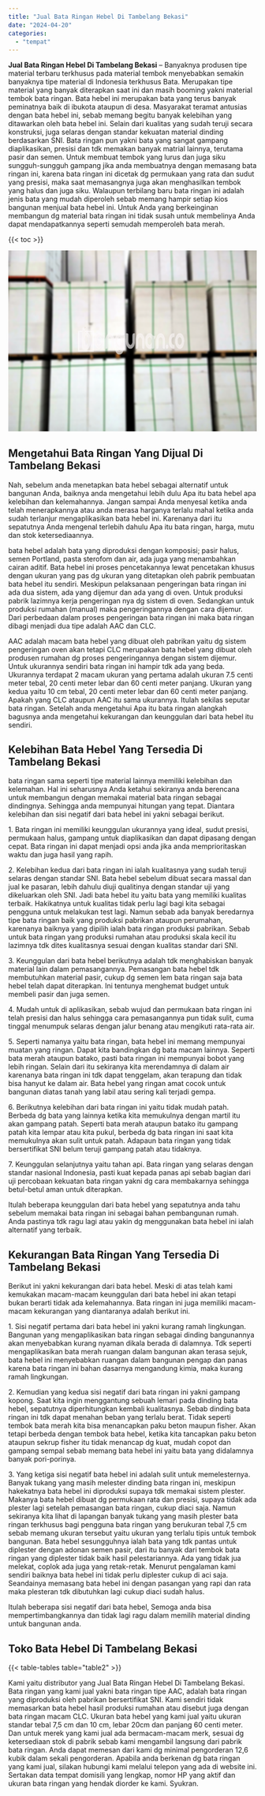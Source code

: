```yaml
---
title: "Jual Bata Ringan Hebel Di Tambelang Bekasi"
date: "2024-04-20"
categories: 
  - "tempat"
---
```


**Jual Bata Ringan Hebel Di Tambelang Bekasi** – Banyaknya produsen tipe material terbaru terkhusus pada material tembok menyebabkan semakin banyaknya tipe material di Indonesia terkhusus Bata. Merupakan tipe material yang banyak diterapkan saat ini dan masih booming yakni material tembok bata ringan. Bata hebel ini merupakan bata yang terus banyak peminatnya baik di ibukota ataupun di desa. Masyarakat teramat antusias dengan bata hebel ini, sebab memang begitu banyak kelebihan yang ditawarkan oleh bata hebel ini. Selain dari kualitas yang sudah teruji secara konstruksi, juga selaras dengan standar kekuatan material dinding berdasarkan SNI. Bata ringan pun yakni bata yang sangat gampang diaplikasikan, presisi dan tdk memakan banyak matrial lainnya, terutama pasir dan semen. Untuk membuat tembok yang lurus dan juga siku sungguh-sungguh gampang jika anda membuatnya dengan memasang bata ringan ini, karena bata ringan ini dicetak dg permukaan yang rata dan sudut yang presisi, maka saat memasangnya juga akan menghasilkan tembok yang halus dan juga siku. Walaupun terbilang baru bata ringan ini adalah jenis bata yang mudah diperoleh sebab memang hampir setiap kios bangunan menjual bata hebel ini. Untuk Anda yang berkeinginan membangun dg material bata ringan ini tidak susah untuk membelinya Anda dapat mendapatkannya seperti semudah memperoleh bata merah.

{{< toc >}}

![Jual Bata Ringan Hebel Di Tambelang Bekasi](/images/jual-hebel-murah-39.png)

## Mengetahui Bata Ringan Yang Dijual Di Tambelang Bekasi

Nah, sebelum anda menetapkan bata hebel sebagai alternatif untuk bangunan Anda, baiknya anda mengetahui lebih dulu Apa itu bata hebel apa kelebihan dan kelemahannya. Jangan sampai Anda menyesal ketika anda telah menerapkannya atau anda merasa harganya terlalu mahal ketika anda sudah terlanjur mengaplikasikan bata hebel ini. Karenanya dari itu sepatutnya Anda mengenal terlebih dahulu Apa itu bata ringan, harga, mutu dan stok ketersediaannya.

bata hebel adalah bata yang diproduksi dengan komposisi; pasir halus, semen Portland, pasta sterofom dan air, ada juga yang menambahkan cairan aditif. Bata hebel ini proses pencetakannya lewat pencetakan khusus dengan ukuran yang pas dg ukuran yang ditetapkan oleh pabrik pembuatan bata hebel itu sendiri. Meskipun pelaksanaan pengeringan bata ringan ini ada dua sistem, ada yang dijemur dan ada yang di oven. Untuk produksi pabrik lazimnya kerja pengeringan nya dg sistem di oven. Sedangkan untuk produksi rumahan (manual) maka pengeringannya dengan cara dijemur. Dari perbedaan dalam proses pengeringan bata ringan ini maka bata ringan dibagi menjadi dua tipe adalah AAC dan CLC.

AAC adalah macam bata hebel yang dibuat oleh pabrikan yaitu dg sistem pengeringan oven akan tetapi CLC merupakan bata hebel yang dibuat oleh produsen rumahan dg proses pengeringannya dengan sistem dijemur. Untuk ukurannya sendiri bata ringan ini hampir tdk ada yang beda. Ukurannya terdapat 2 macam ukuran yang pertama adalah ukuran 7.5 centi meter tebal, 20 centi meter lebar dan 60 centi meter panjang. Ukuran yang kedua yaitu 10 cm tebal, 20 centi meter lebar dan 60 centi meter panjang. Apakah yang CLC ataupun AAC itu sama ukurannya. Itulah sekilas seputar bata ringan. Setelah anda mengetahui Apa itu bata ringan alangkah bagusnya anda mengetahui kekurangan dan keunggulan dari bata hebel itu sendiri.

## Kelebihan Bata Hebel Yang Tersedia Di Tambelang Bekasi

bata ringan sama seperti tipe material lainnya memiliki kelebihan dan kelemahan. Hal ini seharusnya Anda ketahui sekiranya anda berencana untuk membangun dengan memakai material bata ringan sebagai dindingnya. Sehingga anda mempunyai hitungan yang tepat. Diantara kelebihan dan sisi negatif dari bata hebel ini yakni sebagai berikut.

1\. Bata ringan ini memiliki keunggulan ukurannya yang ideal, sudut presisi, permukaan halus, gampang untuk diaplikasikan dan dapat dipasang dengan cepat. Bata ringan ini dapat menjadi opsi anda jika anda memprioritaskan waktu dan juga hasil yang rapih.

2\. Kelebihan kedua dari bata ringan ini ialah kualitasnya yang sudah teruji selaras dengan standar SNI. Bata hebel sebelum dibuat secara massal dan jual ke pasaran, lebih dahulu diuji qualitinya dengan standar uji yang dikeluarkan oleh SNI. Jadi bata hebel itu yaitu bata yang memiliki kualitas terbaik. Hakikatnya untuk kualitas tidak perlu lagi bagi kita sebagai pengguna untuk melakukan test lagi. Namun sebab ada banyak beredarnya tipe bata ringan baik yang produksi pabrikan ataupun perumahan, karenanya baiknya yang dipilih ialah bata ringan produksi pabrikan. Sebab untuk bata ringan yang produksi rumahan atau produksi skala kecil itu lazimnya tdk dites kualitasnya sesuai dengan kualitas standar dari SNI.

3\. Keunggulan dari bata hebel berikutnya adalah tdk menghabiskan banyak material lain dalam pemasangannya. Pemasangan bata hebel tdk membutuhkan material pasir, cukup dg semen lem bata ringan saja bata hebel telah dapat diterapkan. Ini tentunya menghemat budget untuk membeli pasir dan juga semen.

4\. Mudah untuk di aplikasikan, sebab wujud dan permukaan bata ringan ini telah presisi dan halus sehingga cara pemasangannya pun tidak sulit, cuma tinggal menumpuk selaras dengan jalur benang atau mengikuti rata-rata air.

5\. Seperti namanya yaitu bata ringan, bata hebel ini memang mempunyai muatan yang ringan. Dapat kita bandingkan dg bata macam lainnya. Seperti bata merah ataupun batako, pasti bata ringan ini mempunyai bobot yang lebih ringan. Selain dari itu sekiranya kita merendamnya di dalam air karenanya bata ringan ini tdk dapat tenggelam, akan terapung dan tidak bisa hanyut ke dalam air. Bata hebel yang ringan amat cocok untuk bangunan diatas tanah yang labil atau sering kali terjadi gempa.

6\. Berikutnya kelebihan dari bata ringan ini yaitu tidak mudah patah. Berbeda dg bata yang lainnya ketika kita memukulnya dengan martil itu akan gampang patah. Seperti bata merah ataupun batako itu gampang patah kita lempar atau kita pukul, berbeda dg bata ringan ini saat kita memukulnya akan sulit untuk patah. Adapaun bata ringan yang tidak bersertifikat SNI belum teruji gampang patah atau tidaknya.

7\. Keunggulan selanjutnya yaitu tahan api. Bata ringan yang selaras dengan standar nasional Indonesia, pasti kuat kepada panas api sebab bagian dari uji percobaan kekuatan bata ringan yakni dg cara membakarnya sehingga betul-betul aman untuk diterapkan.

Itulah beberapa keunggulan dari bata hebel yang sepatutnya anda tahu sebelum memakai bata ringan ini sebagai bahan pembangunan rumah. Anda pastinya tdk ragu lagi atau yakin dg menggunakan bata hebel ini ialah alternatif yang terbaik.

## Kekurangan Bata Ringan Yang Tersedia Di Tambelang Bekasi

Berikut ini yakni kekurangan dari bata hebel. Meski di atas telah kami kemukakan macam-macam keunggulan dari bata hebel ini akan tetapi bukan berarti tidak ada kelemahannya. Bata ringan ini juga memiliki macam-macam kekurangan yang diantaranya adalah berikut ini.

1\. Sisi negatif pertama dari bata hebel ini yakni kurang ramah lingkungan. Bangunan yang mengaplikasikan bata ringan sebagai dinding bangunannya akan menyebabkan kurang nyaman dikala berada di dalamnya. Tdk seperti mengaplikasikan bata merah ruangan dalam bangunan akan terasa sejuk, bata hebel ini menyebabkan ruangan dalam bangunan pengap dan panas karena bata ringan ini bahan dasarnya mengandung kimia, maka kurang ramah lingkungan.

2\. Kemudian yang kedua sisi negatif dari bata ringan ini yakni gampang kopong. Saat kita ingin menggantung sebuah lemari pada dinding bata hebel, sepatutnya diperhitungkan kembali kualitasnya. Sebab dinding bata ringan ini tdk dapat menahan beban yang terlalu berat. Tidak seperti tembok bata merah kita bisa menancapkan paku beton maupun fisher. Akan tetapi berbeda dengan tembok bata hebel, ketika kita tancapkan paku beton ataupun sekrup fisher itu tidak menancap dg kuat, mudah copot dan gampang sempal sebab memang bata hebel ini yaitu bata yang didalamnya banyak pori-porinya.

3\. Yang ketiga sisi negatif bata hebel ini adalah sulit untuk memelesternya. Banyak tukang yang masih melester dinding bata ringan ini, meskipun hakekatnya bata hebel ini diproduksi supaya tdk memakai sistem plester. Makanya bata hebel dibuat dg permukaan rata dan presisi, supaya tidak ada plester lagi setelah pemasangan bata ringan, cukup diaci saja. Namun sekiranya kita lihat di lapangan banyak tukang yang masih plester bata ringan terkhusus bagi pengguna bata ringan yang berukuran tebal 7,5 cm sebab memang ukuran tersebut yaitu ukuran yang terlalu tipis untuk tembok bangunan. Bata hebel sesungguhnya ialah bata yang tdk pantas untuk diplester dengan adonan semen pasir, dari itu banyak dari tembok bata ringan yang diplester tidak baik hasil pelestariannya. Ada yang tidak jua melekat, coplok ada juga yang retak-retak. Menurut pengalaman kami sendiri baiknya bata hebel ini tidak perlu diplester cukup di aci saja. Seandainya memasang bata hebel ini dengan pasangan yang rapi dan rata maka plesteran tdk dibutuhkan lagi cukup diaci sudah halus.

Itulah beberapa sisi negatif dari bata hebel, Semoga anda bisa mempertimbangkannya dan tidak lagi ragu dalam memilih material dinding untuk bangunan anda.

## Toko Bata Hebel Di Tambelang Bekasi

{{< table-tables table="table2" >}}

Kami yaitu distributor yang Jual Bata Ringan Hebel Di Tambelang Bekasi. Bata ringan yang kami jual yakni bata ringan tipe AAC, adalah bata ringan yang diproduksi oleh pabrikan bersertifikat SNI. Kami sendiri tidak memasarkan bata hebel hasil produksi rumahan atau disebut juga dengan bata ringan macam CLC. Ukuran bata hebel yang kami jual yaitu ukuran standar tebal 7,5 cm dan 10 cm, lebar 20cm dan panjang 60 centi meter. Dan untuk merek yang kami jual ada bermacam-macam merk, sesuai dg ketersediaan stok di pabrik sebab kami mengambil langsung dari pabrik bata ringan. Anda dapat memesan dari kami dg minimal pengorderan 12,6 kubik dalam sekali pengorderan. Apabila anda berkenan dg bata ringan yang kami jual, silakan hubungi kami melalui telepon yang ada di website ini. Sertakan data tempat domisili yang lengkap, nomor HP yang aktif dan ukuran bata ringan yang hendak diorder ke kami. Syukran.
